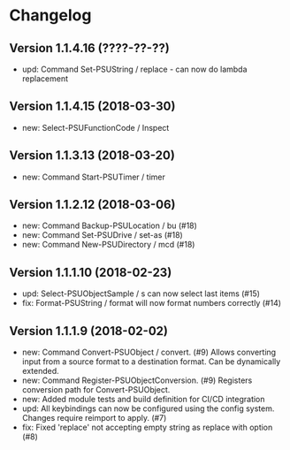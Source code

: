 ﻿# Changelog

## Version 1.1.4.16 (????-??-??)
 - upd: Command Set-PSUString / replace - can now do lambda replacement

## Version 1.1.4.15 (2018-03-30)
 - new: Select-PSUFunctionCode / Inspect

## Version 1.1.3.13 (2018-03-20)
 - new: Command Start-PSUTimer / timer

## Version 1.1.2.12 (2018-03-06)
 - new: Command Backup-PSULocation / bu (#18)
 - new: Command Set-PSUDrive / set-as (#18)
 - new: Command New-PSUDirectory / mcd (#18)

## Version 1.1.1.10 (2018-02-23)
 - upd: Select-PSUObjectSample / s can now select last items (#15)
 - fix: Format-PSUString / format will now format numbers correctly (#14)

## Version 1.1.1.9 (2018-02-02)
 - new: Command Convert-PSUObject / convert. (#9)
   Allows converting input from a source format to a destination format. Can be dynamically extended.
 - new: Command Register-PSUObjectConversion. (#9)
   Registers conversion path for Convert-PSUObject.
 - new: Added module tests and build definition for CI/CD integration
 - upd: All keybindings can now be configured using the config system. Changes require reimport to apply. (#7)
 - fix: Fixed 'replace' not accepting empty string as replace with option (#8)